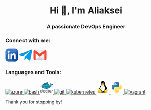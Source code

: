 <h1 align="center">Hi 👋, I'm Aliaksei</h1>
<h3 align="center">A passionate DevOps Engineer</h3>


<h3 align="left">Connect with me:</h3>
<p align="left">
<div>
    <a href="https://www.linkedin.com/in/aliakseikastsiuk/" target="_blank"><img align="center" src="https://github.com/AlekseiKastsiuk/AlekseiKastsiuk/blob/main/Images/linkedin1.png" alt="https://www.linkedin.com/in/aliakseikastsiuk/" height="40" width="40" /></a>
    <a href="https://t.me/mraleksel" target="_blank"><img align="center" src="https://github.com/AlekseiKastsiuk/AlekseiKastsiuk/blob/main/Images/telegram.png" alt="Telegram" height="40" width="40" /></a>
    <a href="mailto:aleksei.kastsiuk@gmail.com" target="_blank"><img align="center" src="https://github.com/AlekseiKastsiuk/AlekseiKastsiuk/blob/main/Images/gmail.png" alt="Gmail" height="40" width="40" /></a>

    
</div>



</p>

<h3 align="left">Languages and Tools:</h3>
<p align="left"> <a href="https://azure.microsoft.com/en-in/" target="_blank" rel="noreferrer"> <img src="https://www.vectorlogo.zone/logos/microsoft_azure/microsoft_azure-icon.svg" alt="azure" width="40" height="40"/> </a> <a href="https://www.gnu.org/software/bash/" target="_blank" rel="noreferrer"> <img src="https://www.vectorlogo.zone/logos/gnu_bash/gnu_bash-icon.svg" alt="bash" width="40" height="40"/> </a> <a href="https://www.docker.com/" target="_blank" rel="noreferrer"> <img src="https://raw.githubusercontent.com/devicons/devicon/master/icons/docker/docker-original-wordmark.svg" alt="docker" width="40" height="40"/> </a> <a href="https://git-scm.com/" target="_blank" rel="noreferrer"> <img src="https://www.vectorlogo.zone/logos/git-scm/git-scm-icon.svg" alt="git" width="40" height="40"/> </a> <a href="https://kubernetes.io" target="_blank" rel="noreferrer"> <img src="https://www.vectorlogo.zone/logos/kubernetes/kubernetes-icon.svg" alt="kubernetes" width="40" height="40"/> </a> <a href="https://www.linux.org/" target="_blank" rel="noreferrer"> <img src="https://raw.githubusercontent.com/devicons/devicon/master/icons/linux/linux-original.svg" alt="linux" width="40" height="40"/> </a> <a href="https://www.python.org" target="_blank" rel="noreferrer"> <img src="https://raw.githubusercontent.com/devicons/devicon/master/icons/python/python-original.svg" alt="python" width="40" height="40"/> </a> <a href="https://www.vagrantup.com/" target="_blank" rel="noreferrer"> <img src="https://www.vectorlogo.zone/logos/vagrantup/vagrantup-icon.svg" alt="vagrant" width="40" height="40"/> </a> </p>

Thank you for stopping by!
